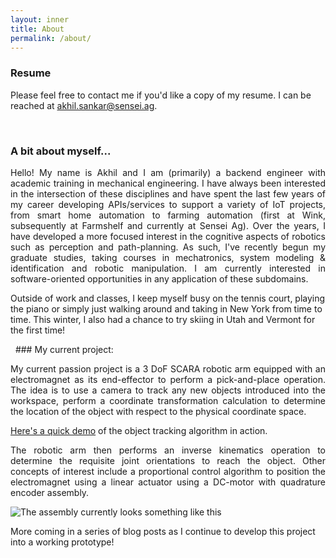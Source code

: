 ```yaml
---
layout: inner
title: About
permalink: /about/
---
```



### Resume
Please feel free to contact me if you'd like a copy of my resume. I can be reached at [akhil.sankar@sensei.ag](akhil.sankar@sensei.ag).

&nbsp;
### A bit about myself...

<p style='text-align: justify;'>
Hello! My name is Akhil and I am (primarily) a backend engineer with academic training in mechanical engineering. I have always been interested in the intersection of these disciplines and have spent the last few years of my career developing APIs/services to support a variety of IoT projects, from smart home automation to farming automation (first at Wink, subsequently at Farmshelf and currently at Sensei Ag). Over the years, I have developed a more focused interest in the cognitive aspects of robotics such as perception and path-planning. As such, I've recently begun my graduate studies, taking courses in mechatronics, system modeling & identification and robotic manipulation. I am currently interested in software-oriented opportunities in any application of these subdomains.

Outside of work and classes, I keep myself busy on the tennis court, playing the piano or simply just walking around and taking in New York from time to time. This winter, I also had a chance to try skiing in Utah and Vermont for the first time!
</p>
&nbsp;
### My current project:

<p style='text-align: justify;'>
My current passion project is a 3 DoF SCARA robotic arm equipped with an electromagnet as its end-effector to perform a pick-and-place operation. The idea is to use a camera to track any new objects introduced into the workspace, perform a coordinate transformation calculation to determine the location of the object with respect to the physical coordinate space. 
</p>

[Here's a quick demo](https://www.youtube.com/watch?v=rHNCS8GCMkQ&feature=youtu.be) of the object tracking algorithm in action.

<p style='text-align: justify;'>
The robotic arm then performs an inverse kinematics operation to determine the requisite joint orientations to reach the object. Other concepts of interest include a proportional control algorithm to position the electromagnet using a linear actuator using a DC-motor with quadrature encoder assembly.
</p>

![The assembly currently looks something like this](../img/manipulator_current_state.png)

More coming in a series of blog posts as I continue to develop this project into a working prototype!


